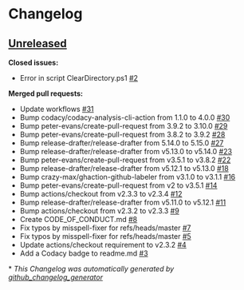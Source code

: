 # Changelog

## [Unreleased](https://github.com/jmuelbert/cleardirectory/tree/HEAD)

**Closed issues:**

- Error in script ClearDirectory.ps1 [\#2](https://github.com/jmuelbert/cleardirectory/issues/2)

**Merged pull requests:**

- Update workflows [\#31](https://github.com/jmuelbert/cleardirectory/pull/31)
- Bump codacy/codacy-analysis-cli-action from 1.1.0 to 4.0.0 [\#30](https://github.com/jmuelbert/cleardirectory/pull/30)
- Bump peter-evans/create-pull-request from 3.9.2 to 3.10.0 [\#29](https://github.com/jmuelbert/cleardirectory/pull/29)
- Bump peter-evans/create-pull-request from 3.8.2 to 3.9.2 [\#28](https://github.com/jmuelbert/cleardirectory/pull/28)
- Bump release-drafter/release-drafter from 5.14.0 to 5.15.0 [\#27](https://github.com/jmuelbert/cleardirectory/pull/27)
- Bump release-drafter/release-drafter from v5.13.0 to v5.14.0 [\#23](https://github.com/jmuelbert/cleardirectory/pull/23)
- Bump peter-evans/create-pull-request from v3.5.1 to v3.8.2 [\#22](https://github.com/jmuelbert/cleardirectory/pull/22)
- Bump release-drafter/release-drafter from v5.12.1 to v5.13.0 [\#18](https://github.com/jmuelbert/cleardirectory/pull/18)
- Bump crazy-max/ghaction-github-labeler from v3.1.0 to v3.1.1 [\#16](https://github.com/jmuelbert/cleardirectory/pull/16)
- Bump peter-evans/create-pull-request from v2 to v3.5.1 [\#14](https://github.com/jmuelbert/cleardirectory/pull/14)
- Bump actions/checkout from v2.3.3 to v2.3.4 [\#12](https://github.com/jmuelbert/cleardirectory/pull/12)
- Bump release-drafter/release-drafter from v5.11.0 to v5.12.1 [\#11](https://github.com/jmuelbert/cleardirectory/pull/11)
- Bump actions/checkout from v2.3.2 to v2.3.3 [\#9](https://github.com/jmuelbert/cleardirectory/pull/9)
- Create CODE\_OF\_CONDUCT.md [\#8](https://github.com/jmuelbert/cleardirectory/pull/8)
- Fix typos by misspell-fixer for refs/heads/master [\#7](https://github.com/jmuelbert/cleardirectory/pull/7)
- Fix typos by misspell-fixer for refs/heads/master [\#5](https://github.com/jmuelbert/cleardirectory/pull/5)
- Update actions/checkout requirement to v2.3.2 [\#4](https://github.com/jmuelbert/cleardirectory/pull/4)
- Add a Codacy badge to readme.md [\#3](https://github.com/jmuelbert/cleardirectory/pull/3)



\* *This Changelog was automatically generated by [github_changelog_generator](https://github.com/github-changelog-generator/github-changelog-generator)*
